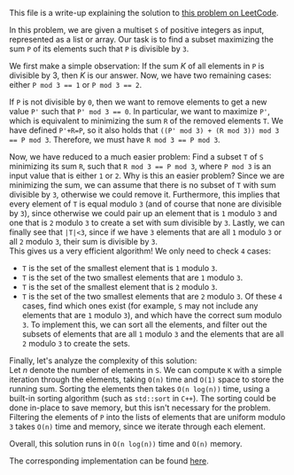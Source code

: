 This file is a write-up explaining the solution to
[this problem on LeetCode](https://leetcode.com/problems/greatest-sum-divisible-by-three/).

In this problem, we are given a multiset `S` of positive integers as input, represented as a list or array.
Our task is to find a subset maximizing the sum `P` of its elements such that `P` is divisible by `3`.

We first make a simple observation: If the sum _K_ of all elements in `P` is divisible by 3, then _K_ is our answer.
Now, we have two remaining cases: either `P mod 3 == 1` or `P mod 3 == 2`.

If `P` is not divisible by `0`, then we want to remove elements to get a new value `P'` such that `P' mod 3 == 0`.
In particular, we want to maximize `P'`, which is equivalent to minimizing
the sum `R` of the removed elements `T`.
We have defined `P'+R=P`, so it also holds that `((P' mod 3) + (R mod 3)) mod 3 == P mod 3`.
Therefore, we must have `R mod 3 == P mod 3`.

Now, we have reduced to a much easier problem:
Find a subset `T` of `S` minimizing its sum `R`, such that `R mod 3 == P mod 3`,
where `P mod 3` is an input value that is either `1` or `2`. 
Why is this an easier problem?
Since we are minimizing the sum, we can assume that there is no subset of `T` with sum divisible by `3`,
otherwise we could remove it.
Furthermore, this implies that every element of `T` is equal modulo `3` (and of course that none are divisible by `3`),
since otherwise we could pair up an element that is `1` modulo `3` and one that is `2` modulo `3`
to create a set with sum divisible by `3`.
Lastly, we can finally see that `|T|<3`, since if we have `3` elements that are all `1` modulo `3` or all `2` modulo `3`,
their sum is divisible by `3`.  
This gives us a very efficient algorithm!
We only need to check `4` cases:
- `T` is the set of the smallest element that is `1` modulo `3`.
- `T` is the set of the two smallest elements that are `1` modulo `3`.
- `T` is the set of the smallest element that is `2` modulo `3`.
- `T` is the set of the two smallest elements that are `2` modulo `3`.
Of these `4` cases, find which ones exist (for example, `S` may not include any elements that are `1` modulo `3`),
and which have the correct sum modulo `3`.
To implement this, we can sort all the elements, and filter out the
subsets of elements that are all `1` modulo `3` and the elements that are all `2` modulo `3` to create the sets.

Finally, let's analyze the complexity of this solution:  
Let _n_ denote the number of elements in `S`.
We can compute `K` with a simple iteration through the elements, taking `O(n)` time and `O(1)` space to store the running sum.
Sorting the elements then takes `O(n log(n))` time, using a built-in sorting algorithm (such as `std::sort` in `C++`).
The sorting could be done in-place to save memory, but this isn't necessary for the problem.
Filtering the elements of `P` into the lists of elements that are uniform modulo `3` takes `O(n)` time and memory,
since we iterate through each element.

Overall, this solution runs in `O(n log(n))` time and `O(n)` memory.

The corresponding implementation can be found
[here](https://github.com/jacketsj/algorithms_solutions/blob/master/leetcode/greatest_sum_divisible_by_three.cpp).

